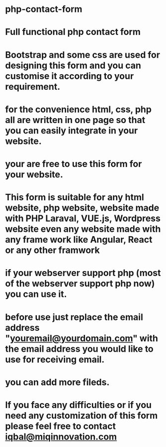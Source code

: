 # php-contact-form
# Full functional php contact form
# Bootstrap and some css are used for designing this form and you can customise it according to your requirement.
# for the convenience html, css, php all are written in one page so that you can easily integrate in your website. 
# your are free to use this form for your website. 
# This form is suitable for any html website, php website, website made with PHP Laraval, VUE.js, Wordpress website even any website made with any frame work like Angular, React or any other framwork 
# if your webserver support php (most of the webserver support php now) you can use it. 
# before use just replace the email address "youremail@yourdomain.com" with the email address you would like to use for receiving email. 

# you can add more fileds.

# If you face any difficulties or if you need any customization of this form please feel free to contact iqbal@miqinnovation.com

